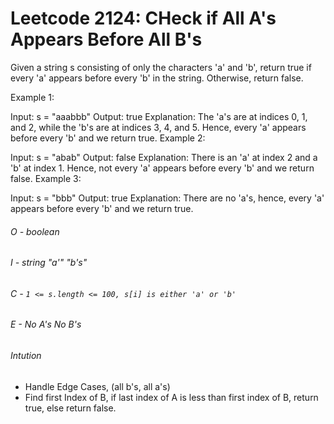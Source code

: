 # Leetcode 2124: CHeck if All A's Appears Before All B's

Given a string s consisting of only the characters 'a' and 'b', return true if every 'a' appears before every 'b' in the string. Otherwise, return false.

Example 1:

Input: s = "aaabbb"
Output: true
Explanation:
The 'a's are at indices 0, 1, and 2, while the 'b's are at indices 3, 4, and 5.
Hence, every 'a' appears before every 'b' and we return true.
Example 2:

Input: s = "abab"
Output: false
Explanation:
There is an 'a' at index 2 and a 'b' at index 1.
Hence, not every 'a' appears before every 'b' and we return false.
Example 3:

Input: s = "bbb"
Output: true
Explanation:
There are no 'a's, hence, every 'a' appears before every 'b' and we return true.

###### O - boolean

###### I - string "a'" "b's"

###### C - `1 <= s.length <= 100, s[i] is either 'a' or 'b'`

###### E - No A's No B's

###### Intution

- Handle Edge Cases, (all b's, all a's)
- Find first Index of B, if last index of A is less than first index of B, return true, else return false.
